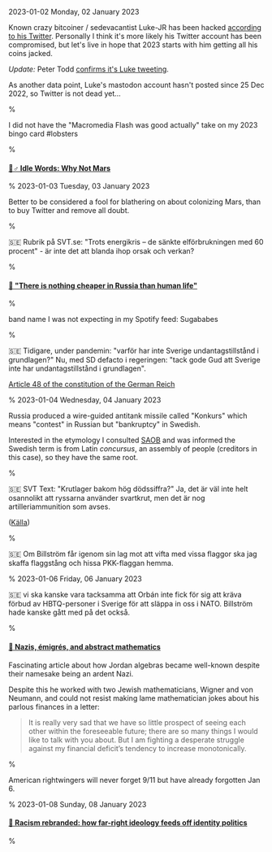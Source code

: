 2023-01-02 Monday, 02 January 2023

Known crazy bitcoiner / sedevacantist Luke-JR has been hacked [according to his Twitter](https://twitter.com/LukeDashjr/status/1609613748364509184?s=20). Personally I think it's more likely his Twitter account has been compromised, but let's live in hope that 2023 starts with him getting all his coins jacked.

*Update:* Peter Todd [confirms it's Luke tweeting](https://twitter.com/peterktodd/status/1609655629903265795?s=20).

As another data point, Luke's mastodon account hasn't posted since 25 Dec 2022, so Twitter is not dead yet... 

%

I did not have the "Macromedia Flash was good actually" take on my 2023 bingo card #lobsters

%

#### [🔗♂ Idle Words: Why Not Mars](https://idlewords.com/2023/1/why_not_mars.htm)

%
2023-01-03 Tuesday, 03 January 2023

Better to be considered a fool for blathering on about colonizing Mars, than to buy Twitter and remove all doubt.

%

&#x1F1F8;&#x1F1EA; Rubrik på SVT.se: "Trots energikris – de sänkte elförbrukningen med 60 procent" - är inte det att blanda ihop orsak och verkan?

%

#### [🔗 "There is nothing cheaper in Russia than human life"](https://www.derstandard.at/story/2000142188276/there-is-nothing-cheaper-in-russia-than-human-life?ref=article)

%

band name I was not expecting in my Spotify feed: Sugababes

%

&#x1F1F8;&#x1F1EA; Tidigare, under pandemin: "varför har inte Sverige undantagstillstånd i grundlagen?" Nu, med SD defacto i regeringen: "tack gode Gud att Sverige inte har undantagstillstånd i grundlagen".

[Article 48 of the constitution of the German Reich](https://en.wikipedia.org/wiki/Article_48_(Weimar_Constitution))

%
2023-01-04 Wednesday, 04 January 2023

Russia produced a wire-guided antitank missile called "Konkurs" which means "contest" in Russian but "bankruptcy" in Swedish.

Interested in the etymology I consulted [SAOB](https://www.saob.se/artikel/?unik=K_1987-0305.Ax2Q) and was informed the Swedish term is from Latin *concursus*, an assembly of people (creditors in this case), so they have the same root. 

%

&#x1F1F8;&#x1F1EA; SVT Text: "Krutlager bakom hög dödssiffra?" Ja, det är väl inte helt osannolikt att ryssarna använder svartkrut, men det är nog artilleriammunition som avses.
 
([Källa](https://texttv.nu/131/krutlager-bakom-hog-dodssiffra-34355683))

%

&#x1F1F8;&#x1F1EA; Om Billström får igenom sin lag mot att vifta med vissa flaggor ska jag skaffa flaggstång och hissa PKK-flaggan hemma. 

%
2023-01-06 Friday, 06 January 2023

&#x1F1F8;&#x1F1EA; vi ska kanske vara tacksamma att Orbán inte fick för sig att kräva förbud av HBTQ-personer i Sverige för att släppa in oss i NATO. Billström hade kanske gått med på det också. 

%

#### [🔗 Nazis, émigrés, and abstract mathematics](https://physicstoday.scitation.org/doi/10.1063/PT.3.5158)

Fascinating article about how Jordan algebras became well-known despite their namesake being an ardent Nazi. 

Despite this he worked with two Jewish mathematicians, Wigner and von Neumann, and could not resist making lame mathematician jokes about his parlous finances in a letter:

> It is really very sad that we have so little prospect of seeing each other within the foreseeable future; there are so many things I would like to talk with you about. But I am fighting a desperate struggle against my financial deficit’s tendency to increase monotonically.

%

American rightwingers will never forget 9/11 but have already forgotten Jan 6.

%
2023-01-08 Sunday, 08 January 2023

#### [🔗 Racism rebranded: how far-right ideology feeds off identity politics](https://www.theguardian.com/world/2023/jan/08/racism-rebranded-how-far-right-ideology-feeds-off-identity-politics-kenan-malik-not-so-black-and-white)

%
